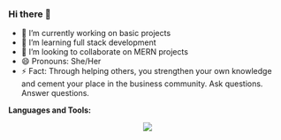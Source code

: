 ### Hi there 👋

- 🔭 I’m currently working on basic projects
- 🌱 I’m learning full stack development
- 👯 I’m looking to collaborate on MERN projects
- 😄 Pronouns: She/Her
- ⚡ Fact: Through helping others, you strengthen your own knowledge and cement your place in the business community. Ask questions. Answer questions.



**Languages and Tools:**
<p align="center">
  <a href="https://skillicons.dev">
    <img src="https://skillicons.dev/icons?i=html,css,express,github,js,mongodb,nextjs,nodejs,npm,prisma,react,ts,vscode,bootstrap,taiwind" />
  </a>
</p>
  
